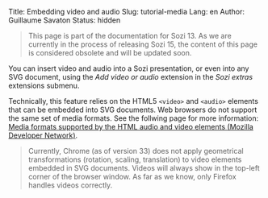 Title: Embedding video and audio
Slug: tutorial-media
Lang: en
Author: Guillaume Savaton
Status: hidden

> This page is part of the documentation for Sozi 13.
> As we are currently in the process of releasing Sozi 15,
> the content of this page is considered obsolete and will
> be updated soon.

You can insert video and audio into a Sozi presentation,
or even into any SVG document, using the *Add video or audio* extension
in the *Sozi extras* extensions submenu.

Technically, this feature relies on the HTML5 `<video>` and `<audio>`
elements that can be embedded into SVG documents.
Web browsers do not support the same set of media formats.
See the follwing page for more information:
[Media formats supported by the HTML audio and video elements (Mozilla Developer Network)](https://developer.mozilla.org/en-US/docs/HTML/Supported_media_formats).

> Currently, Chrome (as of version 33) does not apply geometrical transformations
> (rotation, scaling, translation) to video elements embedded in SVG documents.
> Videos will always show in the top-left corner of the browser window.
> As far as we know, only Firefox handles videos correctly.
